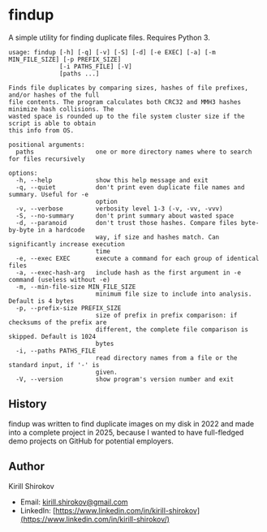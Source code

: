 # findup

A simple utility for finding duplicate files. Requires Python 3.

```
usage: findup [-h] [-q] [-v] [-S] [-d] [-e EXEC] [-a] [-m MIN_FILE_SIZE] [-p PREFIX_SIZE]
              [-i PATHS_FILE] [-V]
              [paths ...]

Finds file duplicates by comparing sizes, hashes of file prefixes, and/or hashes of the full
file contents. The program calculates both CRC32 and MMH3 hashes minimize hash collisions. The
wasted space is rounded up to the file system cluster size if the script is able to obtain
this info from OS.

positional arguments:
  paths                 one or more directory names where to search for files recursively

options:
  -h, --help            show this help message and exit
  -q, --quiet           don't print even duplicate file names and summary. Useful for -e
                        option
  -v, --verbose         verbosity level 1-3 (-v, -vv, -vvv)
  -S, --no-summary      don't print summary about wasted space
  -d, --paranoid        don't trust those hashes. Compare files byte-by-byte in a hardcode
                        way, if size and hashes match. Can significantly increase execution
                        time
  -e, --exec EXEC       execute a command for each group of identical files
  -a, --exec-hash-arg   include hash as the first argument in -e command (useless without -e)
  -m, --min-file-size MIN_FILE_SIZE
                        minimum file size to include into analysis. Default is 4 bytes
  -p, --prefix-size PREFIX_SIZE
                        size of prefix in prefix comparison: if checksums of the prefix are
                        different, the complete file comparison is skipped. Default is 1024
                        bytes
  -i, --paths PATHS_FILE
                        read directory names from a file or the standard input, if '-' is
                        given.
  -V, --version         show program's version number and exit
```

## History

findup was written to find duplicate images on my disk in 2022 and made into a complete project in 2025, 
because I wanted to have full-fledged demo projects on GitHub for potential employers.

## Author

Kirill Shirokov

- Email: [kirill.shirokov@gmail.com](mailto:kirill.shirokov@gmail.com)
- LinkedIn: [https://www.linkedin.com/in/kirill-shirokov](https://www.linkedin.com/in/kirill-shirokov/)
